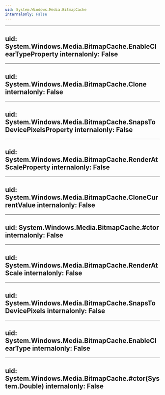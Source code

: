 ```yaml
---
uid: System.Windows.Media.BitmapCache
internalonly: False
---
```


---
uid: System.Windows.Media.BitmapCache.EnableClearTypeProperty
internalonly: False
---

---
uid: System.Windows.Media.BitmapCache.Clone
internalonly: False
---

---
uid: System.Windows.Media.BitmapCache.SnapsToDevicePixelsProperty
internalonly: False
---

---
uid: System.Windows.Media.BitmapCache.RenderAtScaleProperty
internalonly: False
---

---
uid: System.Windows.Media.BitmapCache.CloneCurrentValue
internalonly: False
---

---
uid: System.Windows.Media.BitmapCache.#ctor
internalonly: False
---

---
uid: System.Windows.Media.BitmapCache.RenderAtScale
internalonly: False
---

---
uid: System.Windows.Media.BitmapCache.SnapsToDevicePixels
internalonly: False
---

---
uid: System.Windows.Media.BitmapCache.EnableClearType
internalonly: False
---

---
uid: System.Windows.Media.BitmapCache.#ctor(System.Double)
internalonly: False
---
